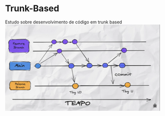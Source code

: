 # Trunk-Based
 Estudo sobre desenvolvimento de código em trunk based
![](https://github.com/7-Silva/Trunk-Based/blob/main/trunk-based.png?raw=true)
